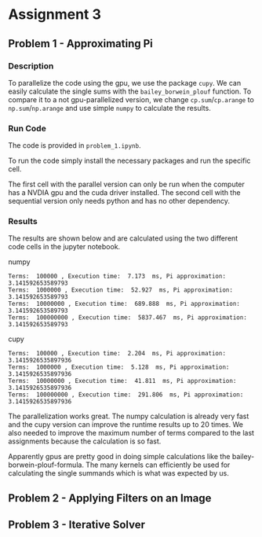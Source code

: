 # Assignment 3

## Problem 1 - Approximating Pi

### Description

To parallelize the code using the gpu, we use the package `cupy`. We can easily calculate the single sums with the `bailey_borwein_plouf` function. To compare it to a not gpu-parallelized version, we change `cp.sum`/`cp.arange` to `np.sum`/`np.arange` and use simple `numpy` to calculate the results. 

### Run Code

The code is provided in `problem_1.ipynb`.

To run the code simply install the necessary packages and run the specific cell.

The first cell with the parallel version can only be run when the computer has a NVDIA gpu and the cuda driver installed. The second cell with the sequential version only needs python and has no other dependency.

### Results

The results are shown below and are calculated using the two different code cells in the jupyter notebook.

numpy
```
Terms:  100000 , Execution time:  7.173  ms, Pi approximation:  3.141592653589793
Terms:  1000000 , Execution time:  52.927  ms, Pi approximation:  3.141592653589793
Terms:  10000000 , Execution time:  689.888  ms, Pi approximation:  3.141592653589793
Terms:  100000000 , Execution time:  5837.467  ms, Pi approximation:  3.141592653589793
```

cupy
```
Terms:  100000 , Execution time:  2.204  ms, Pi approximation:  3.1415926535897936
Terms:  1000000 , Execution time:  5.128  ms, Pi approximation:  3.1415926535897936
Terms:  10000000 , Execution time:  41.811  ms, Pi approximation:  3.1415926535897936
Terms:  100000000 , Execution time:  291.806  ms, Pi approximation:  3.1415926535897936
```

The parallelization works great. The numpy calculation is already very fast and the cupy version can improve the runtime results up to 20 times. We also needed to improve the maximum number of terms compared to the last assignments because the calculation is so fast.

Apparently gpus are pretty good in doing simple calculations like the bailey-borwein-plouf-formula. The many kernels can efficiently be used for calculating the single summands which is what was expected by us.

## Problem 2 - Applying Filters on an Image



## Problem 3 - Iterative Solver

